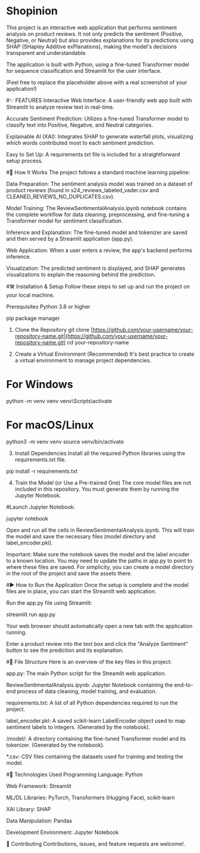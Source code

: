 # Shopinion
This project is an interactive web application that performs sentiment analysis on product reviews. It not only predicts the sentiment (Positive, Negative, or Neutral) but also provides explanations for its predictions using SHAP (SHapley Additive exPlanations), making the model's decisions transparent and understandable.

The application is built with Python, using a fine-tuned Transformer model for sequence classification and Streamlit for the user interface.

(Feel free to replace the placeholder above with a real screenshot of your application!)

#✨ FEATURES
Interactive Web Interface: A user-friendly web app built with Streamlit to analyze review text in real-time.

Accurate Sentiment Prediction: Utilizes a fine-tuned Transformer model to classify text into Positive, Negative, and Neutral categories.

Explainable AI (XAI): Integrates SHAP to generate waterfall plots, visualizing which words contributed most to each sentiment prediction.

Easy to Set Up: A requirements.txt file is included for a straightforward setup process.

#🚀 How It Works
The project follows a standard machine learning pipeline:

Data Preparation: The sentiment analysis model was trained on a dataset of product reviews (found in s24_reviews_labeled_vader.csv and CLEANED_REVIEWS_NO_DUPLICATES.csv).

Model Training: The ReviewSentimentalAnalysis.ipynb notebook contains the complete workflow for data cleaning, preprocessing, and fine-tuning a Transformer model for sentiment classification.

Inference and Explanation: The fine-tuned model and tokenizer are saved and then served by a Streamlit application (app.py).

Web Application: When a user enters a review, the app's backend performs inference.

Visualization: The predicted sentiment is displayed, and SHAP generates visualizations to explain the reasoning behind the prediction.

#🛠️ Installation & Setup
Follow these steps to set up and run the project on your local machine.

Prerequisites
Python 3.8 or higher

pip package manager

1. Clone the Repository
git clone [https://github.com/your-username/your-repository-name.git](https://github.com/your-username/your-repository-name.git)
cd your-repository-name

2. Create a Virtual Environment (Recommended)
It's best practice to create a virtual environment to manage project dependencies.

# For Windows
python -m venv venv
venv\Scripts\activate

# For macOS/Linux
python3 -m venv venv
source venv/bin/activate

3. Install Dependencies
Install all the required Python libraries using the requirements.txt file.

pip install -r requirements.txt

4. Train the Model (or Use a Pre-trained One)
The core model files are not included in this repository. You must generate them by running the Jupyter Notebook.

#Launch Jupyter Notebook:

jupyter notebook

Open and run all the cells in ReviewSentimentalAnalysis.ipynb. This will train the model and save the necessary files (model directory and label_encoder.pkl).

Important: Make sure the notebook saves the model and the label encoder to a known location. You may need to update the paths in app.py to point to where these files are saved. For simplicity, you can create a model directory in the root of the project and save the assets there.

#▶️ How to Run the Application
Once the setup is complete and the model files are in place, you can start the Streamlit web application.

Run the app.py file using Streamlit:

streamlit run app.py

Your web browser should automatically open a new tab with the application running.

Enter a product review into the text box and click the "Analyze Sentiment" button to see the prediction and its explanation.

#📂 File Structure
Here is an overview of the key files in this project:

app.py: The main Python script for the Streamlit web application.

ReviewSentimentalAnalysis.ipynb: Jupyter Notebook containing the end-to-end process of data cleaning, model training, and evaluation.

requirements.txt: A list of all Python dependencies required to run the project.

label_encoder.pkl: A saved scikit-learn LabelEncoder object used to map sentiment labels to integers. (Generated by the notebook).

/model/: A directory containing the fine-tuned Transformer model and its tokenizer. (Generated by the notebook).

*.csv: CSV files containing the datasets used for training and testing the model.

#🔧 Technologies Used
Programming Language: Python

Web Framework: Streamlit

ML/DL Libraries: PyTorch, Transformers (Hugging Face), scikit-learn

XAI Library: SHAP

Data Manipulation: Pandas

Development Environment: Jupyter Notebook

🤝 Contributing
Contributions, issues, and feature requests are welcome!.
